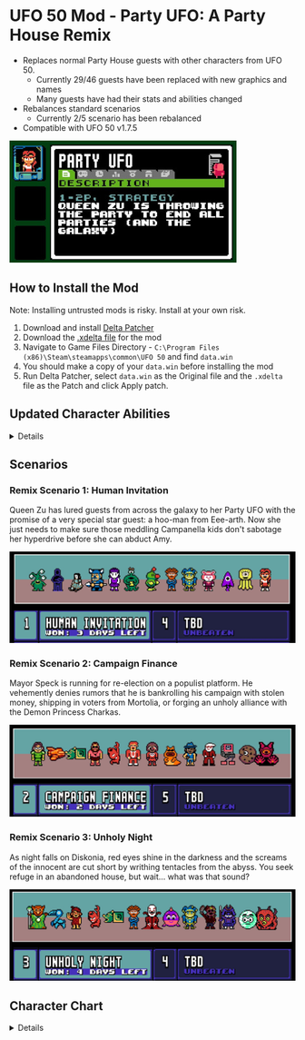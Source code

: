 # UFO 50 Mod - Party UFO: A Party House Remix
- Replaces normal Party House guests with other characters from UFO 50.
  - Currently 29/46 guests have been replaced with new graphics and names
  - Many guests have had their stats and abilities changed
- Rebalances standard scenarios
  - Currently 2/5 scenario has been rebalanced
- Compatible with UFO 50 v1.7.5

![Party UFO disk in the UFO 50 menu](/images/disk.jpg)

## How to Install the Mod

Note: Installing untrusted mods is risky. Install at your own risk. 

1. Download and install [Delta Patcher](https://github.com/marco-calautti/DeltaPatcher/releases)
2. Download the [.xdelta file](/PARTY_UFO_v0.3.1_v1.7.5.xdelta) for the mod
3. Navigate to Game Files Directory - `C:\Program Files (x86)\Steam\steamapps\common\UFO 50` and find `data.win`
4. You should make a copy of your `data.win` before installing the mod
5. Run Delta Patcher, select `data.win` as the Original file and the `.xdelta` file as the Patch and click Apply patch.

## Updated Character Abilities
<details>

### Gravity Flipping ↕️ 
- Flipper (Brazz) has the ability to flip a guest upside down which swaps their Pop and Cash values
- Replaces the Magician's Swap ability

![Brazz between two pilots, one is upside down](/images/flipped.jpg)

### Peeking 👁️ 
- The Peek ability now reveals the next 2 guests waiting outside the door.
- If you want to boot the first guest, you have to also boot the second guest.
- Example guest: News Anchor

![Two future guests are visible outside the door](/images/peeking.jpg)

### Quibble Racing 🏁 
- Dancers have been replaced with Quibbles
- 1 Quibble = -1 Cash
- 2 Quibble = +4 Cash
- 3 Quibble = -9 Cash
- 4 Quibble = +16 Cash

### Umbrella ☂️ 
- The umbrella is a peacekeeper every other entrance
- Replaces the werewolf

</details>

## Scenarios

### Remix Scenario 1: Human Invitation
Queen Zu has lured guests from across the galaxy to her Party UFO with the promise of a very special star guest: a hoo-man from Eee-arth. Now she just needs to make sure those meddling Campanella kids don't sabotage her hyperdrive before she can abduct Amy.

![A lineup of aliens, animals, and Amy](/images/scenario1.jpg)

### Remix Scenario 2: Campaign Finance
Mayor Speck is running for re-election on a populist platform. He vehemently denies rumors that he is bankrolling his campaign with stolen money, shipping in voters from Mortolia, or forging an unholy alliance with the Demon Princess Charkas.

![A lineup of pirates, politicians and a princess](/images/scenario2.jpg)

### Remix Scenario 3: Unholy Night
As night falls on Diskonia, red eyes shine in the darkness and the screams of the innocent are cut short by writhing tentacles from the abyss. You seek refuge in an abandoned house, but wait... what was that sound?

![A lineup of creepy creatures and cute characters](/images/scenario3.jpg)

## Character Chart
<details>

Party House Name | Party House Image | Party UFO Name | Party UFO Image | Notes
-- | -- | -- | -- | --
Old Friend | ![s36_GoodBuddy2F_0](https://github.com/user-attachments/assets/c1a11752-e9c9-41a5-a00b-903ba1eb5c6c) ![s36_GoodBuddy2M_0](https://github.com/user-attachments/assets/b37136d4-7c2b-4287-abde-6c0d1767cbaa) ![s36_GoodBuddyF_0](https://github.com/user-attachments/assets/f98cecd8-cfd5-4e21-bd89-6d7e9068e7c9) ![s36_GoodBuddyM_0](https://github.com/user-attachments/assets/ab1c1416-c7bf-47f2-946b-7b11f057760a) | Oppie | ![s36_GoodBuddy2F_1](https://github.com/user-attachments/assets/7323ba2c-045d-46e2-b8bb-6cde5b0524af) ![s36_GoodBuddyM_1](https://github.com/user-attachments/assets/66b5f9dc-033e-4cd1-aafd-b54440b42a6e) ![s36_GoodBuddy2M_0](https://github.com/user-attachments/assets/fc284a6f-b61b-43ca-aa9e-248a75432aa6) ![s36_GoodBuddyF_1](https://github.com/user-attachments/assets/061deef0-bdc7-4743-9f0c-6c6e9e28c727) | Visual reskin only, no stat changes
Rich Pal | ![s36_RichFriendM_2](https://github.com/user-attachments/assets/cbd3f443-50f2-40fb-9408-ff43af20c709) ![s36_RichFriendF_3](https://github.com/user-attachments/assets/54175246-6a3d-45f0-b5e1-fecf4142d112) | Count Bean | ![s36_RichFriendF_4](https://github.com/user-attachments/assets/08f8a3b5-7680-446b-85de-efbd3036e88a) | Reduced price
Wild Buddy | ![s36_WildFriendM_0](https://github.com/user-attachments/assets/e7fe9aea-c533-4fa8-b69b-9e5c4defc776) ![s36_WildFriendF2_0](https://github.com/user-attachments/assets/6b34688d-98ae-4fab-a9d2-9c847318bd1a) ![s36_WildFriendF_0](https://github.com/user-attachments/assets/a262d5e4-9d61-4a69-b88a-19812255363e) ![s36_WildFriendM2_0](https://github.com/user-attachments/assets/00eeb2d4-2d58-4c0f-b965-567d83c4ff80) | UFO Crasher | ![s36_WildFriendF_2](https://github.com/user-attachments/assets/8bfdf6b4-f633-4787-a6d0-7fd91d383855) ![s36_WildFriendM_3](https://github.com/user-attachments/assets/74f46068-15ee-4b19-a3ba-9decd70a431d) | Visual reskin only, no stat changes
Dancer | ![s36_Dancer_0](https://github.com/user-attachments/assets/ba9aad22-0ff1-4887-8e3c-eaad1cdf3b27) | Quibble | | Dance Bonus is now Quibble Race Earnings
Hippy | ![s36_Hippy_0](https://github.com/user-attachments/assets/74a61add-0896-4d65-afa1-270a901cb444) | Gogo Imp | | Stat changes
Cute Dog | ![s36_CuteDog_0](https://github.com/user-attachments/assets/88df21a2-eef9-4917-b6cc-4835d3801629) | Clapper | |
Security | ![s36_Security_0](https://github.com/user-attachments/assets/898f4fb5-eb55-4a4a-8f4f-add52bb175a8) | Spear Dude |  |
Wrestler | ![s36_Wrestler_1](https://github.com/user-attachments/assets/e0c56c9d-060f-4d21-ad96-34b64d26abd0) | Jack & Box | |
Watch Dog | ![s36_Dog_0](https://github.com/user-attachments/assets/aebdca86-8a94-404d-8cb3-d1efb2f0c9a8) | News Anchor | |
Spy | ![s36_Spy_1](https://github.com/user-attachments/assets/c8846f5e-f08b-4b2f-909a-5afb822e6aef) | Cyber Owl | |
Driver | ![s36_Driver_1](https://github.com/user-attachments/assets/ea6a9555-fb62-4280-8baf-912c9ac46814) | Onionman | |
Private I. | ![s36_PrivateI_0](https://github.com/user-attachments/assets/1f475b1f-905a-4533-9af9-aa1f31dde109) | Sea Driver | |
Grillmaster | ![s36_Grillmaster_0](https://github.com/user-attachments/assets/d9ff73d8-210b-480d-b29b-885712014d3f) | Coach | |
Mr. Popular | ![s36_MrPopular_0](https://github.com/user-attachments/assets/be5720fc-e1c4-43ce-b1c0-15d01d44a7d4) | Jester | |
Comedian | ![s36_Comedian_2](https://github.com/user-attachments/assets/4af78e85-edb1-4557-8f8d-87622ca74c17) | Mayor | |
Caterer | ![s36_Caterer_0](https://github.com/user-attachments/assets/c5bb63d9-84f9-44e5-b599-dbf864fb1b6e) | Card Bunny | |
Ticket Taker | ![s36_TicketTaker_0](https://github.com/user-attachments/assets/086157bf-7851-4373-9f7d-41f57b4c0e59) | Time Jelly | |
Monkey | ![s36_Monkey_0](https://github.com/user-attachments/assets/3050937c-94f6-4eda-994e-a63f6158097e) | Pirate | |
Gangster | ![s36_Gangster_2](https://github.com/user-attachments/assets/27473f5e-a2da-48a0-ba86-de23f650fa63) | Cool Slug | |
Gambler | ![s36_Gambler2_2](https://github.com/user-attachments/assets/f4c9ccb3-d13c-4ede-bec8-c2cd61b9659b) | Scary Doll | |
Werewolf | ![s36_Werewolf1_1](https://github.com/user-attachments/assets/4fc3a9cf-34ad-478c-b619-e497ce86e236) ![s36_Werewolf2_1](https://github.com/user-attachments/assets/0db9158a-f84c-4b53-8c64-aec6104cffb5) | Umbrella | |
Mascot | ![s36_Mascot_0](https://github.com/user-attachments/assets/ab69efa6-a613-4a4d-a69e-851ae8b2cc59) | Gardener | |
Introvert | ![s36_Introvert_4](https://github.com/user-attachments/assets/b9f33fb2-03eb-4e0a-853b-087af9bd4ddc) | Drop Ship | |
Writer | ![s36_Writer_1](https://github.com/user-attachments/assets/545c43a5-ec8a-4a58-87c7-d3c5003427eb) | LX-3-Bot | | 
Climber | ![s36_Climber_0](https://github.com/user-attachments/assets/44b7f8eb-8734-4737-aead-8678ed14a604) | Outlaw | | 
Magician | ![s36_Magician_1](https://github.com/user-attachments/assets/3d96da2b-6e73-4f6e-a055-4c1dd3b1cca4) | Flipper | | 
Alien | ![s36_Alien_0](https://github.com/user-attachments/assets/f80700ca-8b16-4798-a548-76106746867a) | Human | | 
Mermaid | ![s36_Mermaid_1](https://github.com/user-attachments/assets/b9652c2a-1628-4572-9510-7ac9857ed324) | Cookie Gal | | 
Superhero | ![s36_Superhero_1](https://github.com/user-attachments/assets/d923f457-59ec-41bf-9fa7-f35f2f1b59bc) | Princess | | 

</details>
